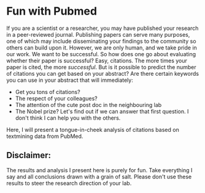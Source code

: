 # Fun with Pubmed
If you are a scientist or a researcher, you may have published your research in a peer-reviewed journal. Publishing papers can serve many purposes, one of which may include disseminating your findings to the community so others can build upon it. However, we are only human, and we take pride in our work. We want to be successful.
So how does one go about evaluating whether their paper is successful?
Easy, citations. The more times your paper is cited, the more _successful_. 
But is it possible to predict the number of citations you can get based on your abstract? 
Are there certain keywords you can use in your abstract that will immediately:
- Get you tons of citations? 
- The respect of your colleagues?
- The attention of the cute post doc in the neighbouring lab
- The Nobel prize? 
Let's find out if we can answer that first question. I don't think I can help you with the others.

Here, I will present a tongue-in-cheek analysis of citations based on textmining data from PubMed. 

## Disclaimer: 
The results and analysis I present here is purely for fun. Take everything I say and all conclusions drawn with a grain of salt. Please don't use these results to steer the research direction of your lab. 